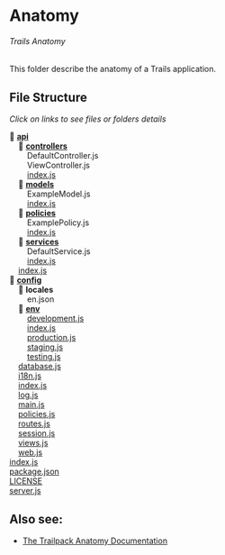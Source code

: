 # Anatomy
###### Trails Anatomy
This folder describe the anatomy of a Trails application.

## File Structure 
*Click on links to see files or folders details*

:file_folder: [**api**](./trailsProject/api) <br>
&nbsp;&nbsp;&nbsp;&nbsp;:file_folder: [**controllers**](./trailsProject/api/controllers) <br> 
&nbsp;&nbsp;&nbsp;&nbsp;&nbsp;&nbsp;&nbsp;&nbsp;DefaultController.js <br>
&nbsp;&nbsp;&nbsp;&nbsp;&nbsp;&nbsp;&nbsp;&nbsp;ViewController.js <br>
&nbsp;&nbsp;&nbsp;&nbsp;&nbsp;&nbsp;&nbsp;&nbsp;[index.js](index.md) <br>
&nbsp;&nbsp;&nbsp;&nbsp;:file_folder: [**models**](./trailsProject/api/models) <br>
&nbsp;&nbsp;&nbsp;&nbsp;&nbsp;&nbsp;&nbsp;&nbsp;ExampleModel.js <br>
&nbsp;&nbsp;&nbsp;&nbsp;&nbsp;&nbsp;&nbsp;&nbsp;[index.js](index.md) <br>
&nbsp;&nbsp;&nbsp;&nbsp;:file_folder: [**policies**](./trailsProject/api/policies) <br>
&nbsp;&nbsp;&nbsp;&nbsp;&nbsp;&nbsp;&nbsp;&nbsp;ExamplePolicy.js <br>
&nbsp;&nbsp;&nbsp;&nbsp;&nbsp;&nbsp;&nbsp;&nbsp;[index.js](index.md) <br>
&nbsp;&nbsp;&nbsp;&nbsp;:file_folder: [**services**](./trailsProject/api/services) <br>
&nbsp;&nbsp;&nbsp;&nbsp;&nbsp;&nbsp;&nbsp;&nbsp;DefaultService.js <br>
&nbsp;&nbsp;&nbsp;&nbsp;&nbsp;&nbsp;&nbsp;&nbsp;[index.js](index.md) <br>
&nbsp;&nbsp;&nbsp;&nbsp;[index.js](index.md) <br>
:file_folder: [**config**](trailsProject/config) <br>
&nbsp;&nbsp;&nbsp;&nbsp;:file_folder: **locales** <br>
&nbsp;&nbsp;&nbsp;&nbsp;&nbsp;&nbsp;&nbsp;&nbsp;en.json <br>
&nbsp;&nbsp;&nbsp;&nbsp;:file_folder: [**env**](trailsProject/config/env/README.md) <br>
&nbsp;&nbsp;&nbsp;&nbsp;&nbsp;&nbsp;&nbsp;&nbsp;[development.js](trailsProject/config/env/env.md) <br>
&nbsp;&nbsp;&nbsp;&nbsp;&nbsp;&nbsp;&nbsp;&nbsp;[index.js](index.md) <br>
&nbsp;&nbsp;&nbsp;&nbsp;&nbsp;&nbsp;&nbsp;&nbsp;[production.js](trailsProject/config/env/env.md) <br>
&nbsp;&nbsp;&nbsp;&nbsp;&nbsp;&nbsp;&nbsp;&nbsp;[staging.js](trailsProject/config/env/env.md) <br>
&nbsp;&nbsp;&nbsp;&nbsp;&nbsp;&nbsp;&nbsp;&nbsp;[testing.js](trailsProject/config/env/env.md) <br>
&nbsp;&nbsp;&nbsp;&nbsp;[database.js](config/database.md) <br>
&nbsp;&nbsp;&nbsp;&nbsp;[i18n.js](config/i18n.md) <br>
&nbsp;&nbsp;&nbsp;&nbsp;[index.js](index.md) <br>
&nbsp;&nbsp;&nbsp;&nbsp;[log.js](config/log.md) <br>
&nbsp;&nbsp;&nbsp;&nbsp;[main.js](config/main.md) <br>
&nbsp;&nbsp;&nbsp;&nbsp;[policies.js](config/policies.md) <br>
&nbsp;&nbsp;&nbsp;&nbsp;[routes.js](config/routes.md) <br>
&nbsp;&nbsp;&nbsp;&nbsp;[session.js](config/session.md) <br>
&nbsp;&nbsp;&nbsp;&nbsp;[views.js](config/views.md) <br>
&nbsp;&nbsp;&nbsp;&nbsp;[web.js](config/web.md) <br>
[index.js](index.md) <br>
[package.json](trailsProject/package.md) <br>
[LICENSE](trailsProject/LICENSE.md) <br>
[server.js](trailsProject/server.md) <br>

## Also see: 
- [The Trailpack Anatomy Documentation]()
